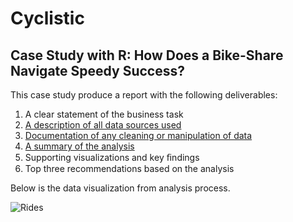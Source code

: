 # Cyclistic

## Case Study with R: How Does a Bike-Share Navigate Speedy Success? 

This case study produce a report with the following deliverables:

1. A clear statement of the business task
2. [A description of all data sources used](https://github.com/jundiya/Portfolio/blob/main/Cyclistic/Source.md)
3. [Documentation of any cleaning or manipulation of data](https://docs.google.com/document/d/1WgQDqS1ccHp0rpDYz9Ed4HpH7azlXddE_aXm2POdE5k/edit?usp=sharing)
4. [A summary of the analysis](https://github.com/jundiya/Portfolio/blob/main/Cyclistic/cyclistic.ipynb)
5. Supporting visualizations and key ﬁndings
6. Top three recommendations based on the analysis

Below is the data visualization from analysis process.

![Rides](https://user-images.githubusercontent.com/21137726/149545463-59acbc6c-7f8b-4bea-9970-ba97959c7769.png)
